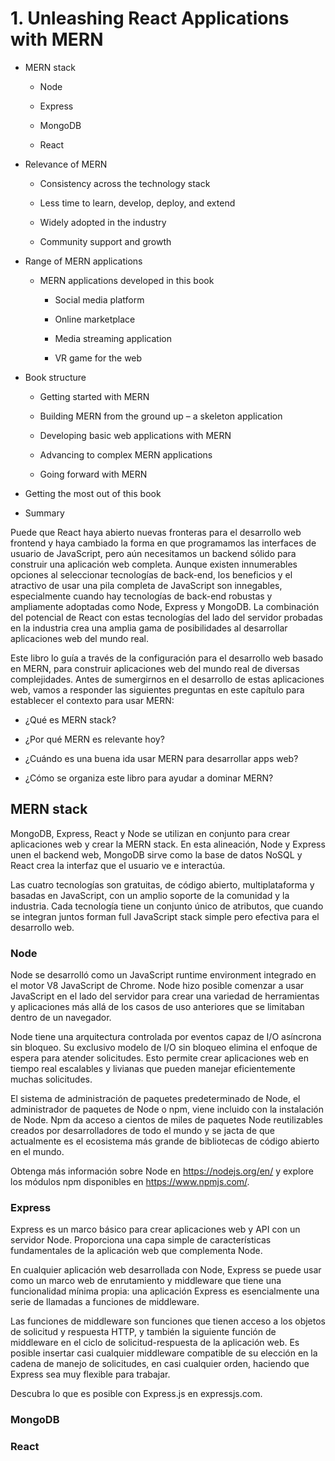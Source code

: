 # 1. Unleashing React Applications with MERN

* MERN stack

   * Node

   * Express

   * MongoDB

   * React

* Relevance of MERN

   * Consistency across the technology stack

   * Less time to learn, develop, deploy, and extend

   * Widely adopted in the industry

   * Community support and growth

* Range of MERN applications

   * MERN applications developed in this book

      * Social media platform

      * Online marketplace

      * Media streaming application

      * VR game for the web

* Book structure

   * Getting started with MERN

   * Building MERN from the ground up – a skeleton application

   * Developing basic web applications with MERN

   * Advancing to complex MERN applications

   * Going forward with MERN

* Getting the most out of this book

* Summary


Puede que React haya abierto nuevas fronteras para el desarrollo web frontend y haya cambiado la forma en que programamos las interfaces de usuario de JavaScript, pero aún necesitamos un backend sólido para construir una aplicación web completa. Aunque existen innumerables opciones al seleccionar tecnologías de back-end, los beneficios y el atractivo de usar una pila completa de JavaScript son innegables, especialmente cuando hay tecnologías de back-end robustas y ampliamente adoptadas como Node, Express y MongoDB. La combinación del potencial de React con estas tecnologías del lado del servidor probadas en la industria crea una amplia gama de posibilidades al desarrollar aplicaciones web del mundo real. 

Este libro lo guía a través de la configuración para el desarrollo web basado en MERN, para construir aplicaciones web del mundo real de diversas complejidades. Antes de sumergirnos en el desarrollo de estas aplicaciones web, vamos a responder las siguientes preguntas en este capítulo para establecer el contexto para usar MERN: 

* ¿Qué es MERN stack? 

* ¿Por qué MERN es relevante hoy? 

* ¿Cuándo es una buena ida usar MERN para desarrollar apps web? 

* ¿Cómo se organiza este libro para ayudar a dominar MERN?


## MERN stack

MongoDB, Express, React y Node se utilizan en conjunto para crear aplicaciones web y crear la MERN stack. En esta alineación, Node y Express unen el backend web, MongoDB sirve como la base de datos NoSQL y React crea la interfaz que el usuario ve e interactúa.

Las cuatro tecnologías son gratuitas, de código abierto, multiplataforma y basadas en JavaScript, con un amplio soporte de la comunidad y la industria. Cada tecnología tiene un conjunto único de atributos, que cuando se integran juntos forman full JavaScript stack simple pero efectiva para el desarrollo web.

### Node

Node se desarrolló como un JavaScript runtime environment integrado en el motor V8 JavaScript de Chrome. Node hizo posible comenzar a usar JavaScript en el lado del servidor para crear una variedad de herramientas y aplicaciones más allá de los casos de uso anteriores que se limitaban dentro de un navegador.

Node tiene una arquitectura controlada por eventos capaz de I/O asíncrona sin bloqueo. Su exclusivo modelo de I/O sin bloqueo elimina el enfoque de espera para atender solicitudes. Esto permite crear aplicaciones web en tiempo real escalables y livianas que pueden manejar eficientemente muchas solicitudes.

El sistema de administración de paquetes predeterminado de Node, el administrador de paquetes de Node o npm, viene incluido con la instalación de Node. Npm da acceso a cientos de miles de paquetes Node reutilizables creados por desarrolladores de todo el mundo y se jacta de que actualmente es el ecosistema más grande de bibliotecas de código abierto en el mundo.

Obtenga más información sobre Node en https://nodejs.org/en/ y explore los módulos npm disponibles en https://www.npmjs.com/.

### Express

Express es un marco básico para crear aplicaciones web y API con un servidor Node. Proporciona una capa simple de características fundamentales de la aplicación web que complementa Node.

En cualquier aplicación web desarrollada con Node, Express se puede usar como un marco web de enrutamiento y middleware que tiene una funcionalidad mínima propia: una aplicación Express es esencialmente una serie de llamadas a funciones de middleware.

Las funciones de middleware son funciones que tienen acceso a los objetos de solicitud y respuesta HTTP, y también la siguiente función de middleware en el ciclo de solicitud-respuesta de la aplicación web.
Es posible insertar casi cualquier middleware compatible de su elección en la cadena de manejo de solicitudes, en casi cualquier orden, haciendo que Express sea muy flexible para trabajar.

Descubra lo que es posible con Express.js en expressjs.com.

### MongoDB

### React
